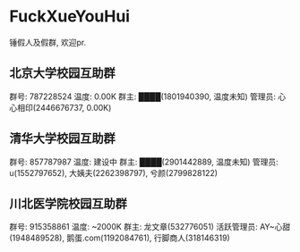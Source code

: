 # FuckXueYouHui

锤假人及假群, 欢迎pr.

## 北京大学校园互助群

群号: 787228524
温度: 0.00K
群主: ████(1801940390, 温度未知)
管理员: 心心相印(2446676737, 0.00K)

## 清华大学校园互助群

群号: 857787987
温度: 建设中
群主: ████(2901442889, 温度未知)
管理员: u(1552797652), 大姨夫(2262398797), 兮颜(2799828122)

## 川北医学院校园互助群

群号: 915358861
温度: \~2000K
群主: 龙文章(532776051)
活跃管理员: AY\~心甜(1948489528), 鹅蛋.com(1192084761), 行脚商人(318146319)
